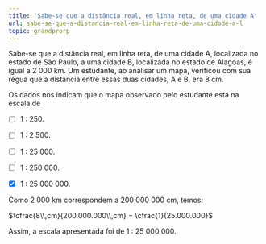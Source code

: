 ```yaml
---
title: 'Sabe-se que a distância real, em linha reta, de uma cidade A'
url: sabe-se-que-a-distancia-real-em-linha-reta-de-uma-cidade-a-l
topic: grandprorp
---
```



Sabe-se que a distância real, em linha reta, de uma cidade A, localizada no estado de São Paulo, a uma cidade B, localizada no estado de Alagoas, é igual a 2 000 km. Um estudante, ao analisar um mapa, verificou com sua régua que a distância entre essas duas cidades, A e B, era 8 cm.

Os dados nos indicam que o mapa observado pelo estudante está na escala de



- [ ] 1 : 250.
- [ ] 1 : 2 500.
- [ ] 1 : 25 000.
- [ ] 1 : 250 000.
- [x] 1 : 25 000 000.


Como 2 000 km correspondem a 200 000 000 cm, temos:

$\cfrac{8\\,cm}{200.000.000\\,cm} = \cfrac{1}{25.000.000}$

Assim, a escala apresentada foi de 1 : 25 000 000.

